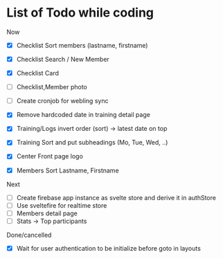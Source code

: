 # List of Todo while coding

Now

- [x] Checklist Sort members (lastname, firstname)
- [x] Checklist Search / New Member
- [x] Checklist Card
- [ ] Checklist,Member photo
- [ ] Create cronjob for webling sync
- [x] Remove hardcoded date in training detail page

- [X] Training/Logs invert order (sort) -> latest date on top
- [X] Training Sort and put subheadings (Mo, Tue, Wed, ..)
- [X] Center Front page logo
- [X] Members Sort Lastname, Firstname

Next

- [ ] Create firebase app instance as svelte store and derive it in authStore
- [ ] Use sveltefire for realtime store
- [ ] Members detail page
- [ ] Stats -> Top participants

Done/cancelled

- [x] Wait for user authentication to be initialize before goto in layouts

